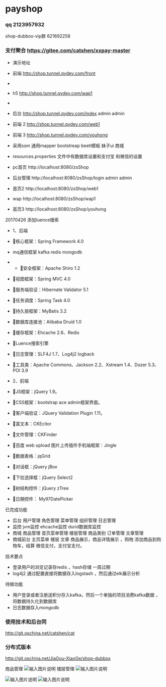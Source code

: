 # payshop
### qq 2123957932
shop-dubbox-vip群  621692258


### 支付聚合 https://gitee.com/catshen/xxpay-master



- 演示地址
- 前端 http://shop.tunnel.qydev.com/front
- 
- h5  http://shop.tunnel.qydev.com/wap1
- 
- 后台 http://shop.tunnel.qydev.com/index  admin admin
- 前端 2  http://shop.tunnel.qydev.com/web1
- 前端 3  http://shop.tunnel.qydev.com/youhong


- 采用ssm 通用mapper bootstreap beetl模板 妹子ui 商城
- resources.properties 文件中有数据库设置和支付宝 和微信的设置
- pc首页 http://localhost:8080/zsShop
- 后台管理  http://localhost:8080/zsShop/login   admin  admin
-  首页2  http://localhost:8080/zsShop/web1
-  wap http://localhost:8080/zsShop/wap1
-  首页3 http://localhost:8080/zsShop/youhong
 
 20170426
 添加luence搜索
- 1、后端
- 核心框架：Spring Framework 4.0

-    mq通信框架  kafka  redis mongodb
- - 安全框架：Apache Shiro 1.2
   
- 视图框架：Spring MVC 4.0
- 服务端验证：Hibernate Validator 5.1
- 任务调度：Spring Task 4.0
- 持久层框架：MyBatis 3.2
- 数据库连接池：Alibaba Druid 1.0
- 缓存框架：Ehcache 2.6、Redis
- Luence搜索引擎
- 日志管理：SLF4J 1.7、Log4j2   logback
- 工具类：Apache Commons、Jackson 2.2、Xstream 1.4、Dozer 5.3、POI 3.9
- 2、前端
- JS框架：jQuery 1.9。
- CSS框架：bootstrap ace admin框架界面。
- 客户端验证：JQuery Validation Plugin 1.11。
- 富文本：CKEcitor
- 文件管理：CKFinder
- 百度 web upload 图片上传插件手机端框架：Jingle
- 数据表格：jqGrid
- 对话框：jQuery jBox
- 下拉选择框：jQuery Select2
- 树结构控件：jQuery zTree
- 日期控件： My97DatePicker

已完成功能


- 后台  用户管理   角色管理  菜单管理 组织管理 日志管理
- 监控  jvm监控 ehcache监控  durid数据库监控
- 商城  商品管理  首页菜单管理 楼层管理  商品类别  订单管理  文章管理
- 商城前台  主页菜单 楼层 文章 商品展示，商品详情展示 ，购物 添加商品到购物车，结算 微信支付，支付宝支付。

技术要点  


- 登录用户的浏览记录存redis ，hash存储 一周过期
- log4j2 通过配置直接将数据存入logstash ，然后通过elk展示分析

待做功能


- 用户登录或者注册送积分存入kafka，然后一个单独的项目消费kafka数据 ，将数据持久化到数据库
- 日志数据存入mongodb



### 使用技术和后台同 
 
http://git.oschina.net/catshen/cat
### 分布式版本

http://git.oschina.net/JiaGou-XiaoGe/shop-dubbox



商品管理
![输入图片说明](http://git.oschina.net/uploads/images/2017/0412/101314_811d498c_134431.png "在这里输入图片标题")
楼层管理
![输入图片说明](http://git.oschina.net/uploads/images/2017/0412/101322_82a87832_134431.png "在这里输入图片标题")


![输入图片说明](http://git.oschina.net/uploads/images/2017/0412/101514_9c2830ca_134431.png "在这里输入图片标题")
![输入图片说明](http://git.oschina.net/uploads/images/2017/0412/101530_73ba9328_134431.png "在这里输入图片标题")